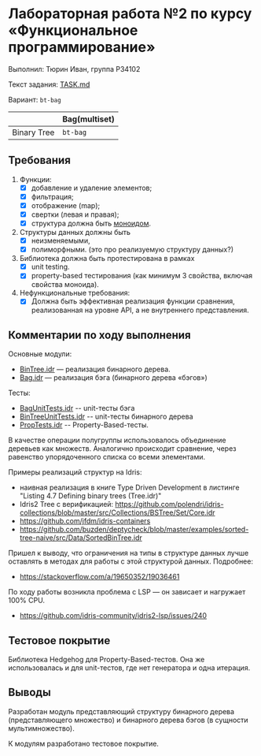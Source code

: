 # Лабораторная работа №2 по курсу «Функциональное программирование»

Выполнил: Тюрин Иван, группа P34102

Текст задания: [TASK.md](./TASK.md)

Вариант: `bt-bag`

|             | Bag(multiset) |
|-------------|---------------|
| Binary Tree | `bt-bag`      |

## Требования

1. Функции:
    - [x] добавление и удаление элементов;
    - [x] фильтрация;
    - [x] отображение (map);
    - [x] свертки (левая и правая);
    - [x] структура должна быть [моноидом](https://ru.m.wikipedia.org/wiki/Моноид).
2. Структуры данных должны быть
    - [x] неизменяемыми,
    - [x] полиморфными. (это про реализуемую структуру данных?)
3. Библиотека должна быть протестирована в рамках
    - [x] unit testing.
    - [x] property-based тестирования (как минимум 3 свойства, включая свойства моноида).
4. Нефункциональные требования:
    - [x] Должна быть эффективная реализация функции сравнения, реализованная на
    уровне API, а не внутреннего представления.

## Комментарии по ходу выполнения

Основные модули:

- [BinTree.idr](./bt-bag/src/BinTree.idr) — реализация бинарного дерева.
- [Bag.idr](./bt-bag/src/Bag.idr) — реализация бэга (бинарного дерева «бэгов»)

Тесты:

- [BagUnitTests.idr](bt-bag\test\src\BagUnitTests.idr) -- unit-тесты бэга
- [BinTreeUnitTests.idr](bt-bag\test\src\BinTreeUnitTests.idr) -- unit-тесты бинарного дерева
- [PropTests.idr](bt-bag\test\src\PropTests.idr) -- Property-Based-тесты.

В качестве операции полугруппы использовалось объединение деревьев как
множеств. Аналогично происходит сравнение, через равенство упорядоченного
списка со всеми элементами.

Примеры реализаций структур на Idris:
- наивная реализация в книге Type Driven Development в листинге "Listing 4.7 Defining binary trees (Tree.idr)"
- Idris2 Tree с верификацией: https://github.com/polendri/idris-collections/blob/master/src/Collections/BSTree/Set/Core.idr
- https://github.com/jfdm/idris-containers
- https://github.com/buzden/deptycheck/blob/master/examples/sorted-tree-naive/src/Data/SortedBinTree.idr

Пришел к выводу, что ограничения на типы в структуре данных лучше оставлять в
методах для работы с этой структурой данных. Подробнее:
- https://stackoverflow.com/a/19650352/19036461

По ходу работы возникла проблема с LSP — он зависает и нагружает 100% CPU.
- https://github.com/idris-community/idris2-lsp/issues/240

## Тестовое покрытие

Библиотека Hedgehog для Property-Based-тестов.
Она же использовалась и для unit-тестов, где
нет генератора и одна итерация.

## Выводы

Разработан модуль представляющий структуру бинарного дерева
(представляющего множество) и бинарного дерева бэгов
(в сущности мультимножество).

К модулям разработано тестовое покрытие.

